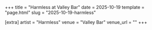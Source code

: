 +++
title = "Harmless at Valley Bar"
date = 2025-10-19
template = "page.html"
slug = "2025-10-19-harmless"

[extra]
artist = "Harmless"
venue = "Valley Bar"
venue_url = ""
+++
